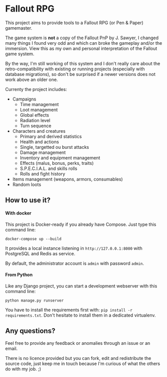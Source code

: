# Fallout RPG

This project aims to provide tools to a Fallout RPG (or Pen & Paper) gamemaster.

The game system is **not** a copy of the Fallout PnP by J. Sawyer, I changed many things 
I found very odd and which can broke the gameplay and/or the immersion. 
View this as my own and personal interpretation of the Fallout game system.

By the way, I'm still working of this system and I don't really care about the
retro-compatibility with existing or running projects (especially with database migrations),
so don't be surprised if a newer versions does not work above an older one.

Currenty the project includes:

* Campaigns
  * Time management
  * Loot management
  * Global effects
  * Radiation level
  * Turn sequence
* Characters and creatures
  * Primary and derived statistics
  * Health and actions
  * Single, targetted ou burst attacks
  * Damage management
  * Inventory and equipment management
  * Effects (malus, bonus, perks, traits)
  * S.P.E.C.I.A.L. and skills rolls
  * Rolls and fight history
* Items management (weapons, armors, consumables)
* Random loots

## How to use it?

#### With docker

This project is Docker-ready if you already have Compose. Just type this command line:

`docker-compose up --build`

It provides a local instance listening in `http://127.0.0.1:8000` 
with PostgreSQL and Redis as service.

By default, the administrator account is `admin` with password `admin`.

#### From Python

Like any Django project, you can start a development webserver with this command line:

`python manage.py runserver`

You have to install the requirements first with: `pip install -r requirements.txt`.
Don't hesitate to install them in a dedicated virtualenv.

## Any questions?

Feel free to provide any feedback or anomalies through an issue or an email.

There is no licence provided but you can fork, edit and redistribute the source code,
just keep me in touch because I'm curious of what the others do with my job. ;)
